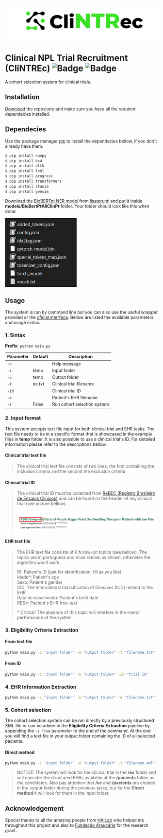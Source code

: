 ![picture alt](images/logo.png)

# Clinical NPL Trial Recruitment (CliNTREc) ![Badge](	https://img.shields.io/github/license/paivagio/CliNTREc) ![Badge](https://img.shields.io/badge/status-work%20in%20progress-orange)

A cohort selection system for clinical trials.

## Installation

[Download](https://github.com/paivagio/CliNTREc/archive/refs/heads/main.zip) the repository and make sure you have all the required dependecies installed.

## Dependecies 

Use the package manager [pip](https://pip.pypa.io/en/stable/) to install the dependecies bellow, if you don't already have them.

```bash
$ pip install numpy
$ pip install bs4
$ pip install nltk
$ pip install lxml
$ pip install progress
$ pip install transformers
$ pip install stanza
$ pip install gensim
```

Download the [BioBERTpt NER model](https://github.com/HAILab-PUCPR/BioBERTpt/tree/master/model) from [lisaterumi](https://github.com/lisaterumi) and put it inside **models/BioBertPtAllClinPt** folder. Your folder should look like this when done:

![picture alt](images/bert_folder.png)

## Usage

The system is run by command line but you can also use the useful wrapper provided or the [oficial interface](https://github.com/paivagio/CliNTREc-Interface). Bellow are listed the available parameters and usage sintax.

### 1. Sintax

**Prefix:** `python main.py`

| Parameter | Default | Description  |
|----------|---------|--------------|
| `-h`     |     | Help message |
| `-i`     | temp    | Input folder |
| `-o`     | temp  | Output folder |
| `-t`     | ec.txt  | Clinical trial filename |
| `-id`    |   | Clinical trial ID |
| `-e`     |   | Patient's EHR filename |
| `-s`     | False  | Run cohort selection system |

### 2. Input format

This system accepts text file input for both clinical trial and EHR tasks. The text file needs to be in a specific format that is showcased in the example files in **temp** folder. It is also possible to use a clinical trial's ID. For detailed information please refer to the descriptions bellow. 

#### Clinical trial text file
> The clinical trial text file consists of two lines, the first containing the inclusion criteria and the second the exclusion criteria

#### Clinical trial ID
> The clinical trial ID must be collected from [ReBEC (Registro Brasileiro de Ensaios Clínicos)](https://ensaiosclinicos.gov.br/) and can be found on the header of any clinical trial (see picture bellow).
>
> ![picture alt](images/trial_id.png)


#### EHR text file
> The EHR text file consists of 6 follow-on topics (see bellow). The topics are in portuguese and must remain as shown, otherwise the algorithm won't work.
>
> ID: Patient's ID (just for identification, fill as you like)\
> Idade\*: Patient's age\
> Sexo: Patient's gender\
> CID: The International Classification of Diseases (ICD) related to the EHR\
> Data de nascimento: Pacient's birth date\
> RES\*: Pacient's EHR free-text
>
> \* Critical! The absence of this topic will interfere in the overall performance of the system.

### 3. Eligibility Criteria Extraction

#### From text file

```bash
python main.py -i "input folder" -o "output folder" -t "filename.txt"
```

#### From ID

```bash
python main.py -i "input folder" -o "output folder" -id "trial id"
```

### 4. EHR Information Extraction

```bash
python main.py -i "input folder" -o "output folder" -e "filename.txt"
```

### 5. Cohort selection
The cohort selection system can be run directly by a previously structured XML file or can be added in the **Eligibility Criteria Extraction** pipeline by appending the `-s True` parameter to the end of the command. At the end you will find a text file in your output folder containing the ID of all selected pacients.

#### Direct method
```bash
python main.py -i "input folder" -o "output folder" -t "filename.xml" -s True
```

> NOTICE: The system will look for the clinical trial in the **/ec** folder and will consider the structured EHRs available at the **/pacients** folder as the candidates. Also pay attention that **/ec** and **/pacients** are created in the output folder during the previous tasks, but for the **Direct method** it will look for them in the input folder.

## Acknowledgement
Special thanks to all the amazing people from [HAILab](https://github.com/HAILab-PUCPR) who helped me throughout this project and also to [Fundação Araucária](http://www.fappr.pr.gov.br/) for the research grant.
